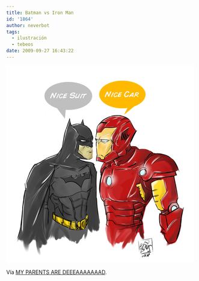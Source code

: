 ```yaml
---
title: Batman vs Iron Man
id: '1864'
author: neverbot
tags:
  - ilustración
  - tebeos
date: 2009-09-27 16:43:22
---
```


[![](./batman-vs-iron-man/L9l7FfkMOhycles1aHRlUgMjo1_500.jpg)](http://goddombotmon.tumblr.com/post/67036198/porco-voador-2008-12-26-01-16-48)

Vía [MY PARENTS ARE DEEEAAAAAAAD](http://goddombotmon.tumblr.com/post/67036198/porco-voador-2008-12-26-01-16-48).